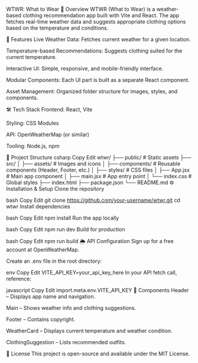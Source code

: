 WTWR: What to Wear
📌 Overview
WTWR (What to Wear) is a weather-based clothing recommendation app built with Vite and React.
The app fetches real-time weather data and suggests appropriate clothing options based on the temperature and conditions.

🚀 Features
Live Weather Data: Fetches current weather for a given location.

Temperature-based Recommendations: Suggests clothing suited for the current temperature.

Interactive UI: Simple, responsive, and mobile-friendly interface.

Modular Components: Each UI part is built as a separate React component.

Asset Management: Organized folder structure for images, styles, and components.

🛠️ Tech Stack
Frontend: React, Vite

Styling: CSS Modules

API: OpenWeatherMap (or similar)

Tooling: Node.js, npm

📂 Project Structure
csharp
Copy
Edit
wtwr/
├── public/              # Static assets
├── src/
│   ├── assets/          # Images and icons
│   ├── components/      # Reusable components (Header, Footer, etc.)
│   ├── styles/          # CSS files
│   ├── App.jsx          # Main app component
│   ├── main.jsx         # App entry point
│   └── index.css        # Global styles
├── index.html
├── package.json
└── README.md
⚙️ Installation & Setup
Clone the repository

bash
Copy
Edit
git clone https://github.com/your-username/wtwr.git
cd wtwr
Install dependencies

bash
Copy
Edit
npm install
Run the app locally

bash
Copy
Edit
npm run dev
Build for production

bash
Copy
Edit
npm run build
🌦️ API Configuration
Sign up for a free account at OpenWeatherMap.

Create an .env file in the root directory:

env
Copy
Edit
VITE_API_KEY=your_api_key_here
In your API fetch call, reference:

javascript
Copy
Edit
import.meta.env.VITE_API_KEY
📌 Components
Header – Displays app name and navigation.

Main – Shows weather info and clothing suggestions.

Footer – Contains copyright.

WeatherCard – Displays current temperature and weather condition.

ClothingSuggestion – Lists recommended outfits.

📜 License
This project is open-source and available under the MIT License.